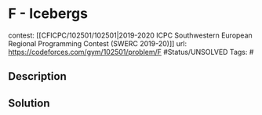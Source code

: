 # F - Icebergs

contest: [[CFICPC/102501/102501|2019-2020 ICPC Southwestern European Regional Programming Contest (SWERC 2019-20)]]
url: https://codeforces.com/gym/102501/problem/F
#Status/UNSOLVED
Tags: #

## Description

## Solution

